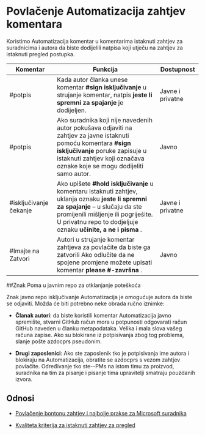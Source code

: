 # <a name="pull-request-comment-automation"></a>Povlačenje Automatizacija zahtjev komentara

Koristimo Automatizacija komentar u komentarima istaknuti zahtjev za suradnicima i autora da biste dodijelili natpisa koji utječu na zahtjev za istaknuti pregled postupka.

| Komentar | Funkcija | Dostupnost|
| -------- |-------------|-------------|
|#potpis | Kada autor članka unese komentar **#sign isključivanje** u strujanje komentar, natpis **jeste li spremni za spajanje** je dodijeljen. | Javne i privatne|
|#potpis | Ako suradnika koji nije navedenih autor pokušava odjaviti na zahtjev za javne istaknuti pomoću komentara **#sign isključivanje** poruke zapisuje u istaknuti zahtjev koji označava oznake koje se mogu dodijeliti samo autor. | Javno |
|#isključivanje čekanje | Ako upišete **#hold isključivanje** u komentaru istaknuti zahtjev, uklanja oznaku **jeste li spremni za spajanje** – u slučaju da ste promijenili mišljenje ili pogriješite. U privatnu repo to dodjeljuje oznaku **učinite, a ne i pisma** . | Javne i privatne |
| #Imajte na Zatvori | Autori u strujanje komentar zahtjeva za povlačite da biste ga zatvorili Ako odlučite da ne spojene promjene možete upisati komentar **please #-završna** . | Javno |

##<a name="troubleshooting-sign-offs-in-the-public-repo"></a>Znak Poma u javnim repo za otklanjanje poteškoća

Znak javno repo isključivanje Automatizacija je omogućuje autora da biste se odjaviti. Možda će biti potrebno neke obrada ručno iznimke:

- **Članak autori**: da biste koristili komentar Automatizacija javno spremište, stvarni GitHub račun mora u potpunosti odgovarati račun GitHub naveden u članku metapodataka. Velika i mala slova vašeg računa zapise. Ako su blokirane iz potpisivanja zbog tog problema, slanje pošte azdocprs pseudonim.

- **Drugi zaposlenici**: Ako ste zaposlenik tko je potpisivanja ime autora i blokiraju na Automatizacija, obratite se azdocprs s vezom zahtjev povlačite. Određivanje tko ste--PMs na istom timu za proizvod, suradnika na tim za pisanje i pisanje tima upravitelji smatraju pouzdanih izvora.



## <a name="related"></a>Odnosi

- [Povlačenje bontonu zahtjev i najbolje prakse za Microsoft suradnika](contributor-guide-pull-request-etiquette.md)

- [Kvaliteta kriterija za istaknuti zahtjev za pregled](contributor-guide-pr-criteria.md)
